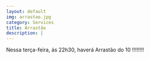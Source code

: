 ```yaml
---
layout: default
img: arrastao.jpg
category: Services
title: Arrastão
description: |
---
```

Nessa terça-feira, ás 22h30, haverá Arrastão do 10 !!!!!!!!